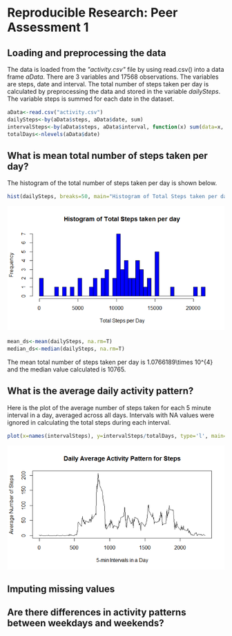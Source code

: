 # Reproducible Research: Peer Assessment 1


## Loading and preprocessing the data

The data is loaded from the *"activity.csv"* file by using read.csv() into a data frame *aData*. There are 3 variables and 17568 observations. The variables are steps, date and interval. The total number of steps taken per day is calculated by preprocessing the data and stored in the variable *dailySteps*. The variable steps is summed for each date in the dataset.

```r
aData<-read.csv("activity.csv")
dailySteps<-by(aData$steps, aData$date, sum)
intervalSteps<-by(aData$steps, aData$interval, function(x) sum(data=x, na.rm=T))
totalDays<-nlevels(aData$date)
```

## What is mean total number of steps taken per day?

The histogram of the total number of steps taken per day is shown below.

```r
hist(dailySteps, breaks=50, main="Histogram of Total Steps taken per day", xlab="Total Steps per Day")
```

![](PA1_template_files/figure-html/dailysteps_hist-1.png)

```r
mean_ds<-mean(dailySteps, na.rm=T)
median_ds<-median(dailySteps, na.rm=T)
```
The mean total number of steps taken per day is 1.0766189\times 10^{4} and the median value calculated is 10765.

## What is the average daily activity pattern?
Here is the plot of the average number of steps taken for each 5 minute interval in a day, averaged across all days. Intervals with NA values were ignored in calculating the total steps during each interval.

```r
plot(x=names(intervalSteps), y=intervalSteps/totalDays, type='l', main="Daily Average Activity Pattern for Steps", xlab="5-min Intervals in a Day", ylab="Average Number of Steps")
```

![](PA1_template_files/figure-html/avg_steps-1.png)



## Imputing missing values



## Are there differences in activity patterns between weekdays and weekends?
